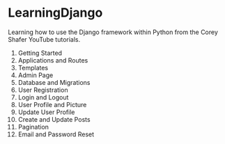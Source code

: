 # LearningDjango
Learning how to use the Django framework within Python from the Corey Shafer YouTube tutorials.

1. Getting Started
2. Applications and Routes
3. Templates
4. Admin Page
5. Database and Migrations
6. User Registration
7. Login and Logout
8. User Profile and Picture
9. Update User Profile
10. Create and Update Posts
11. Pagination
12. Email and Password Reset